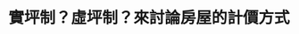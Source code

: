 ---
id: "17"
lang: zh-tw
publish: "FALSE"
description: 「房價改實坪制計價，公設坪數可登記但不計價」連署案
selected: "FALSE"
blog_selected: "FALSE"
title: 實坪制？虛坪制？來討論房屋的計價方式
introduction:
  content: >-
    你知道房屋實坪制與虛坪制的差異嗎？目前台灣的房價是虛坪制，也就是會將公設坪數列入計價，但卻有可能導致民眾遭到誤導，不知道自己購屋真正的單坪房價。而實坪制是指房地產交易價格不包含共有部分及附屬建物（如陽臺）之價格，而僅依主建物面積計價。

    與會眾人一致同意的是未來實價登錄的資訊應該公開透明，而內政部也將會針對這點的可行性進行研議與評估，希望能藉由揭露建商資訊，讓買房子的人有所參考，進而避免劣幣驅逐良幣，為所有人創造更好的生活環境。
color: yellow
join:
  type: 提
  title: 房價改實坪制計價，公設坪數可登記但不計價
  link: https://join.gov.tw/idea/detail/5b2e4171-6d80-4562-8213-0a72991060e4
  image: https://cm.pdis.nat.gov.tw/images/post/1-WJNDNzdAXCmz7di_pW0lJ-g-wHx-GIW.jpg
layout: post
departments:
  - 內政部
embed:
  mind_map:
    links:
      - https://miro.com/app/live-embed/o9J_k0POwu0=/?moveToViewport=-4267,-2481,2076,2965
  ministry_slide:
    links:
      - https://issuu.com/pdis.tw/docs/2017_09_01________________.pptx
  transcript:
    links:
      - https://sayit.pdis.nat.gov.tw/2017-09-01-%E9%96%8B%E6%94%BE%E6%94%BF%E5%BA%9C%E8%81%AF%E7%B5%A1%E4%BA%BA%E7%AC%AC%E5%8D%81%E4%B8%83%E6%AC%A1%E5%8D%94%E4%BD%9C%E6%9C%83%E8%AD%B0
---